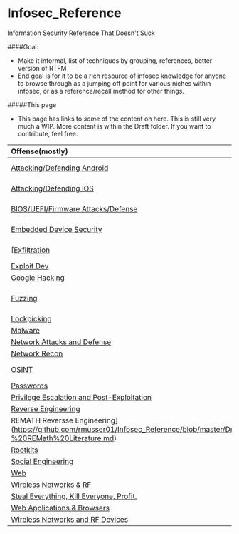 # Infosec_Reference
Information Security Reference That Doesn't Suck


####Goal:

* Make it informal, list of techniques by grouping, references, better version of RTFM
* End goal is for it to be a rich resource of infosec knowledge for anyone to browse through as a jumping off point for various niches within infosec, or as a reference/recall method for other things.


#####This page
* This page has links to *some* of the content on here. This is still very much a  WIP. More content is within the Draft folder. If you want to contribute, feel free.


| Offense(mostly) | Defense(mostly | Other  |
|:---------------|:------------------:|:------------|
| [Attacking/Defending Android](https://github.com/rmusser01/Infosec_Reference/blob/master/Draft/Draft/Attacking%20Defending%20Android%20-.md) |  [Anonymity & Opsec & Privacy](https://github.com/rmusser01/Infosec_Reference/blob/master/Draft/Draft/Anonymity%20Opsec%20Privacy%20-.md) | [Building a Pen Test Lab](https://github.com/rmusser01/Infosec_Reference/blob/master/Draft/Draft/Building%20A%20Pentest%20Lab.md) |
| [Attacking/Defending iOS](https://github.com/rmusser01/Infosec_Reference/blob/master/Draft/Draft/Attacking%20Defending%20iOS%20-.md) | [Basic Security Information](https://github.com/rmusser01/Infosec_Reference/blob/master/Draft/Draft/Basic%20Security%20Information.md) | [CTFs & Wargames](https://github.com/rmusser01/Infosec_Reference/blob/master/Draft/Draft/CTFs%20%26%20Wargames%20-.md) |
| [BIOS/UEFI/Firmware Attacks/Defense](https://github.com/rmusser01/Infosec_Reference/blob/master/Draft/Draft/BIOS%20UEFI%20Attacks%20Defenses.md) | [Counter Surveillance](https://github.com/rmusser01/Infosec_Reference/blob/master/Draft/Draft/Counter%20Surveillance.md) | [Cryptography & Encryption](https://github.com/rmusser01/Infosec_Reference/blob/master/Draft/Draft/Cryptography%20%26%20Encryption.md) |
| [Embedded Device Security](https://github.com/rmusser01/Infosec_Reference/blob/master/Draft/Draft/Embedded%20Device%20%26%20Hardware%20Hacking%20-.md) | [Forensics & Incident Response](https://github.com/rmusser01/Infosec_Reference/blob/master/Draft/Draft/Forensics%20Incident%20Response.md) | [Cheat sheets](https://github.com/rmusser01/Infosec_Reference/blob/master/Draft/Draft/Cheat%20sheets%20reference%20pages%20Checklists%20-.md) |
| [[Exfiltration](https://github.com/rmusser01/Infosec_Reference/blob/master/Draft/Draft/Exfiltration.md) | [Home Security](https://github.com/rmusser01/Infosec_Reference/blob/master/Draft/Draft/Home%20Security.md) | [Conference Recordings](Conference Recodings https://github.com/rmusser01/Infosec_Reference/blob/master/Draft/Draft/Con%20Videos%20Stuff%20-.md) |
| [Exploit Dev](https://github.com/rmusser01/Infosec_Reference/blob/master/Draft/Draft/Exploit%20Development.md) | [Honeypots](https://github.com/rmusser01/Infosec_Reference/blob/master/Draft/Draft/Honeypots%20-.md) | [Courses](https://github.com/rmusser01/Infosec_Reference/blob/master/Draft/Draft/Courses%20%26%20Training%20-.md) |
| [Google Hacking](https://github.com/rmusser01/Infosec_Reference/blob/master/Draft/Draft/Google%20Hacking.md) | [Logging](https://github.com/rmusser01/Infosec_Reference/blob/master/Draft/Draft/Logging%20-%20Combine%20with%20NSM.md) | [CryptoCurrencies](https://github.com/rmusser01/Infosec_Reference/blob/master/Draft/Draft/CryptoCurrencies.md) | 
| [Fuzzing](https://github.com/rmusser01/Infosec_Reference/blob/master/Draft/Draft/Fuzzing%20Bug%20Hunting.md) | [Network Security Monitoring/Incident Response](https://github.com/rmusser01/Infosec_Reference/blob/master/Draft/Draft/Network%20Security%20Monitoring%20-%20Combine%20with%20logging.md) | Darknets](https://github.com/rmusser01/Infosec_Reference/blob/master/Draft/Draft/Darknets%20-.md)10 |
| [Lockpicking](https://github.com/rmusser01/Infosec_Reference/blob/master/Draft/Draft/Lockpicking%20-.md) | [Threat Modeling](https://github.com/rmusser01/Infosec_Reference/blob/master/Draft/Draft/Threat%20Modeling.md) | [Data Analysis/Visualization](https://github.com/rmusser01/Infosec_Reference/blob/master/Draft/Draft/Data%20AnalysisVisualization.md) |
| [Malware](https://github.com/rmusser01/Infosec_Reference/blob/master/Draft/Draft/Malware.md) |  | [Disclosure](https://github.com/rmusser01/Infosec_Reference/blob/master/Draft/Draft/Disclosure.md) |
| [Network Attacks and Defense](https://github.com/rmusser01/Infosec_Reference/blob/master/Draft/Draft/Network%20Attacks%20%26%20Defenses.md) | | [Disinformation](https://github.com/rmusser01/Infosec_Reference/blob/master/Draft/Draft/Disinformation.md) |
| [Network Recon](https://github.com/rmusser01/Infosec_Reference/blob/master/Draft/Draft/Network%20Recon%20and%20Enumeration.md) | _ | [Documentation and Reporting](https://github.com/rmusser01/Infosec_Reference/blob/master/Draft/Draft/Documentation%20%26%20Reports.md) |
| [OSINT](https://github.com/rmusser01/Infosec_Reference/blob/master/Draft/Draft/Open%20Source%20Intelligence.md)| _ | [Interesting Things & Useufl Information(https://github.com/rmusser01/Infosec_Reference/blob/master/Draft/Draft/Interesting%20Things%20Useful%20stuff.md) |   
| [Passwords](https://github.com/rmusser01/Infosec_Reference/blob/master/Draft/Draft/Password%20Bruting%20and%20Hashcracking.md) | _ | [Programming Courses/References/Guides/Useful libs](https://github.com/rmusser01/Infosec_Reference/blob/master/Draft/Draft/Programming%20-%20Languages%20Libs%20Courses%20References.md) |
| [Privilege Escalation and Post-Exploitation](https://github.com/rmusser01/Infosec_Reference/tree/master/Draft/Draft/PrivEsc%20Post-Exploitation) | | [Sandboxes](https://github.com/rmusser01/Infosec_Reference/blob/master/Draft/Draft/Sandboxes.md) |
| [Reverse Engineering](https://github.com/rmusser01/Infosec_Reference/tree/master/Draft/Draft/Reverse%20Engineering.md) | | [SysAdmin Stuff](https://github.com/rmusser01/Infosec_Reference/blob/master/Draft/Draft/Sysadmin%20Stuff.md) |
| REMATH Reversse Engineering](https://github.com/rmusser01/Infosec_Reference/blob/master/Draft/Draft/Reverse%20Engineering%20-%20REMath%20Literature.md) | | [System Internals(not sysinternals Tools)](https://github.com/rmusser01/Infosec_Reference/blob/master/Draft/Draft/System%20Internals%20Windows%20and%20Linux%20Internals%20Reference.md) | 
| [Rootkits](https://github.com/rmusser01/Infosec_Reference/blob/master/Draft/Draft/Rootkits.md) | [UX Design](https://github.com/rmusser01/Infosec_Reference/blob/master/Draft/Draft/UX%20Design%20-%20Because%20we%20all%20know%20how%20sexy%20pgp%20is.md)  |
| [Social Engineering](https://github.com/rmusser01/Infosec_Reference/blob/master/Draft/Draft/Social%20Engineering.md) | | |
| [Web](https://github.com/rmusser01/Infosec_Reference/blob/master/Draft/Draft/Web%20%26%20Browsers.md) | | |
| [Wireless Networks & RF](https://github.com/rmusser01/Infosec_Reference/blob/master/Draft/Draft/Wireless%20Networks%20%26%20RF.md) | | |
| [Steal Everything, Kill Everyone, Profit.](https://github.com/rmusser01/Infosec_Reference/blob/master/Draft/Draft/Steal%20Everything%20Kill%20Everyone%20Profit.md) | |
| [Web Applications & Browsers](https://github.com/rmusser01/Infosec_Reference/blob/master/Draft/Draft/Web%20%26%20Browsers.md) | |
[Wireless Networks and RF Devices](https://github.com/rmusser01/Infosec_Reference/blob/master/Draft/Draft/Wireless%20Networks%20%26%20RF.md) | |



